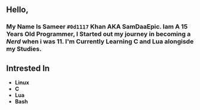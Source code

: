 ## Hello,
### My Name Is Sameer `#0d1117` Khan AKA SamDaaEpic. Iam A 15 Years Old Programmer, I Started out my journey in becoming a *_Nerd_* when i was 11. I'm Currently Learning C and Lua alongisde my Studies.

## Intrested In
 - **Linux**
 - **C**
 - **Lua**
 - **Bash**

